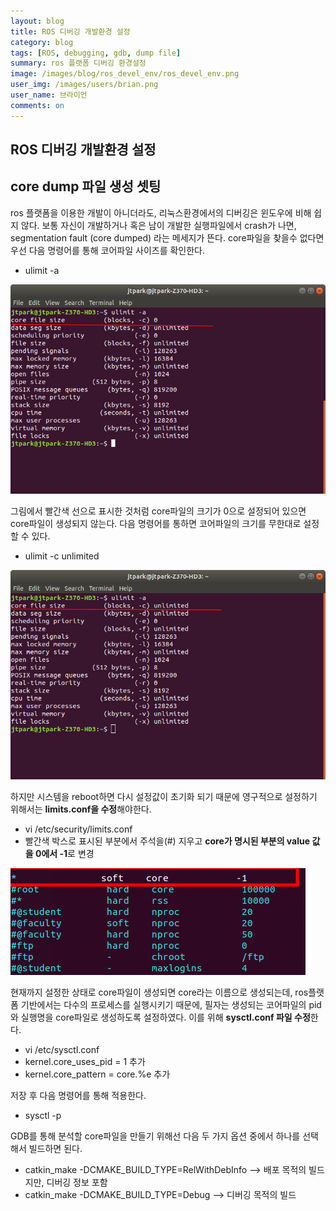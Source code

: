 ```yaml
---
layout: blog
title: ROS 디버깅 개발환경 설정 
category: blog
tags: [ROS, debugging, gdb, dump file]   
summary: ros 플랫폼 디버깅 환경설정 
image: /images/blog/ros_devel_env/ros_devel_env.png
user_img: /images/users/brian.png
user_name: 브라이언
comments: on
---
```


## ROS 디버깅 개발환경 설정
 
## core dump 파일 생성 셋팅
ros 플랫폼을 이용한 개발이 아니더라도, 리눅스환경에서의 디버깅은 윈도우에 비해 쉽지 않다. 
보통 자신이 개발하거나 혹은 남이 개발한 실행파일에서 crash가 나면, segmentation fault (core dumped) 라는 메세지가 뜬다. 
core파일을 찾을수 없다면 우선 다음 명령어를 통해 코어파일 사이즈를 확인한다. 

- ulimit -a

![1](/images/blog/ros_devel_env/1.png)

그림에서 빨간색 선으로 표시한 것처럼 core파일의 크기가 0으로 설정되어 있으면 core파일이 생성되지 않는다. 
다음 명령어를 통하면 코어파일의 크기를 무한대로 설정할 수 있다. 

- ulimit -c unlimited

![2](/images/blog/ros_devel_env/2.png)

하지만 시스템을 reboot하면 다시 설정값이 초기화 되기 때문에 영구적으로 설정하기 위해서는 **limits.conf을 수정**해야한다. 

 - vi /etc/security/limits.conf
 - 빨간색 박스로 표시된 부분에서 주석을(#) 지우고 **core가 명시된 부분의 value 값을 0에서 -1**로 변경   

![3](/images/blog/ros_devel_env/3.png)

현재까지 설정한 상태로 core파일이 생성되면 core라는 이름으로 생성되는데, ros플랫폼 기반에서는 다수의 프로세스를 실행시키기 때문에, 
필자는 생성되는 코어파일의 pid와 실행명을 core파일로 생성하도록 설정하였다. 이를 위해 **sysctl.conf 파일 수정**한다. 

- vi /etc/sysctl.conf
- kernel.core_uses_pid = 1  추가
- kernel.core_pattern = core.%e 추가 

저장 후 다음 명령어를 통해 적용한다. 
 
 - sysctl -p 


GDB를 통해 분석할 core파일을 만들기 위해선 다음 두 가지 옵션 중에서 하나를 선택해서 빌드하면 된다. 

- catkin_make -DCMAKE_BUILD_TYPE=RelWithDebInfo     --> 배포 목적의 빌드지만, 디버깅 정보 포함
- catkin_make -DCMAKE_BUILD_TYPE=Debug              --> 디버깅 목적의 빌드
